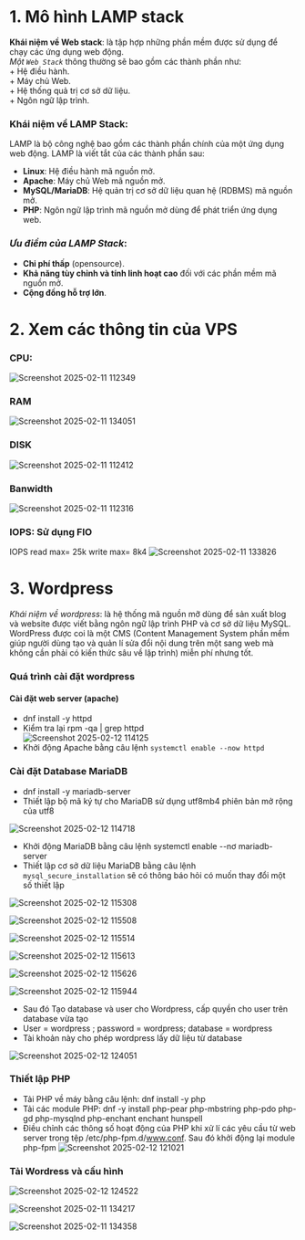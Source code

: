 # 1. Mô hình LAMP stack

**Khái niệm về Web stack**: là tập hợp những phần mềm được sử dụng để chạy các ứng dụng web động.  
  *Một `Web Stack`* thông thường sẽ bao gồm các thành phần như:  
    + Hệ điều hành.  
    + Máy chủ Web.  
    + Hệ thống quả trị cơ sở dữ liệu.  
    + Ngôn ngữ lập trình.  

### **Khái niệm về LAMP Stack**: 
LAMP là bộ công nghệ bao gồm các thành phần chính của một ứng dụng web động. LAMP là viết tắt của các thành phần sau:
  + **Linux**: Hệ điều hành mã nguồn mở.
  + **Apache**: Máy chủ Web mã nguồn mở.
  + **MySQL/MariaDB**: Hệ quản trị cơ sở dữ liệu quan hệ (RDBMS) mã nguồn mở.
  + **PHP**: Ngôn ngữ lập trình mã nguồn mở dùng để phát triển ứng dụng web.

### *Ưu điểm của LAMP Stack*:
  + **Chi phí thấp** (opensource).
  + **Khả năng tùy chỉnh và tính linh hoạt cao** đối với các phần mềm mã nguồn mở.
  + **Cộng đồng hỗ trợ lớn**.
# 2. Xem các thông tin của VPS
### CPU: 
![Screenshot 2025-02-11 112349](https://github.com/user-attachments/assets/7e5615d7-5a49-4995-b5ab-1efb65ae12d3)
### RAM
![Screenshot 2025-02-11 134051](https://github.com/user-attachments/assets/b340fe2d-d04f-48e9-9394-1f0652814a4f)
### DISK
![Screenshot 2025-02-11 112412](https://github.com/user-attachments/assets/42befdc5-0f3e-4586-a43b-0998b912d2f2)
### Banwidth
![Screenshot 2025-02-11 112316](https://github.com/user-attachments/assets/d419a9b2-0988-4f53-9d43-f5c125af9192)
### IOPS: Sử dụng FIO
IOPS read max= 25k write max= 8k4
![Screenshot 2025-02-11 133826](https://github.com/user-attachments/assets/78868210-e38a-44f8-b8ef-765a0f963939)

# 3. Wordpress
*Khái niệm về wordpress*: là hệ thống mã nguồn mỡ dùng để sản xuất blog và website được viết bằng ngôn ngữ lập trình PHP và cơ sở dữ liệu MySQL. WordPress được coi là một CMS (Content Management System phần mềm giúp người dùng tạo và quản lí sửa đổi nội dung trên một sang web mà không cần phải có kiến thức sâu về lập trình) miễn phí nhưng tốt.  
### Quá trình cài đặt wordpress  
####  Cài đặt web server (apache)
 + dnf install -y httpd
 + Kiểm tra lại rpm -qa | grep httpd  
   ![Screenshot 2025-02-12 114125](https://github.com/user-attachments/assets/51ac314d-54a3-4c6d-a92d-9b7542c6e703)
 + Khởi động Apache bằng câu lệnh `systemctl enable --now httpd`
### Cài đặt Database MariaDB
 + dnf install -y mariadb-server
 + Thiết lập bộ mã ký tự cho MariaDB sử dụng utf8mb4 phiên bản mở rộng của utf8
   
![Screenshot 2025-02-12 114718](https://github.com/user-attachments/assets/8ebf9cd6-45a7-486a-9688-66c110dd7c20)  
 + Khởi động MariaDB bằng câu lệnh systemctl enable --nơ mariadb-server  
 + Thiết lập cơ sở dữ liệu MariaDB bằng câu lệnh `mysql_secure_installation` sẽ có thông báo hỏi có muốn thay đổi một số thiết lập  

![Screenshot 2025-02-12 115308](https://github.com/user-attachments/assets/496848d5-75b1-42c4-ae25-058542035ae6)

![Screenshot 2025-02-12 115508](https://github.com/user-attachments/assets/ab1c3b66-347a-4697-852a-77a98416d4dd)  

![Screenshot 2025-02-12 115514](https://github.com/user-attachments/assets/9a71f8e6-e1f2-4ab6-98a3-6e1c1ac68bc1)

![Screenshot 2025-02-12 115613](https://github.com/user-attachments/assets/88646e22-da30-4da9-a170-677b21e6473d)

![Screenshot 2025-02-12 115626](https://github.com/user-attachments/assets/7d834836-dcc2-45f4-aeb8-53ee5ec4e30a)

![Screenshot 2025-02-12 115944](https://github.com/user-attachments/assets/b96ee1e3-b05e-4106-a92e-4d0625a58eba)  
 + Sau đó Tạo database và user cho Wordpress, cấp quyền cho user trên database vừa tạo  
 + User = wordpress ; password = wordpress; database = wordpress  
 + Tài khoản này cho phép wordpress lấy dữ liệu từ database
   
![Screenshot 2025-02-12 124051](https://github.com/user-attachments/assets/94b30216-6e95-40c4-a993-bea9339426a2)

### Thiết lập PHP  
 + Tải PHP về máy bằng câu lệnh: dnf install -y php  
 + Tải các module PHP: dnf -y install php-pear php-mbstring php-pdo php-gd php-mysqlnd php-enchant enchant hunspell
 + Điều chỉnh các thông số hoạt động của PHP khi xử lí các yêu cầu từ web server trong tệp /etc/php-fpm.d/www.conf. Sau đó khởi động lại module php-fpm
   ![Screenshot 2025-02-12 121021](https://github.com/user-attachments/assets/d7e71447-88a7-49fd-b7c2-474e467db106)

### Tải Wordress và cấu hình  
![Screenshot 2025-02-12 124522](https://github.com/user-attachments/assets/403380d6-303d-4c60-9f4e-b6ebb50294ab)



![Screenshot 2025-02-11 134217](https://github.com/user-attachments/assets/ee202dbc-8315-4371-a0e1-d1b9f413cbff)

![Screenshot 2025-02-11 134358](https://github.com/user-attachments/assets/56cf2cb9-f66b-4234-b031-95d5dc67b67a)

